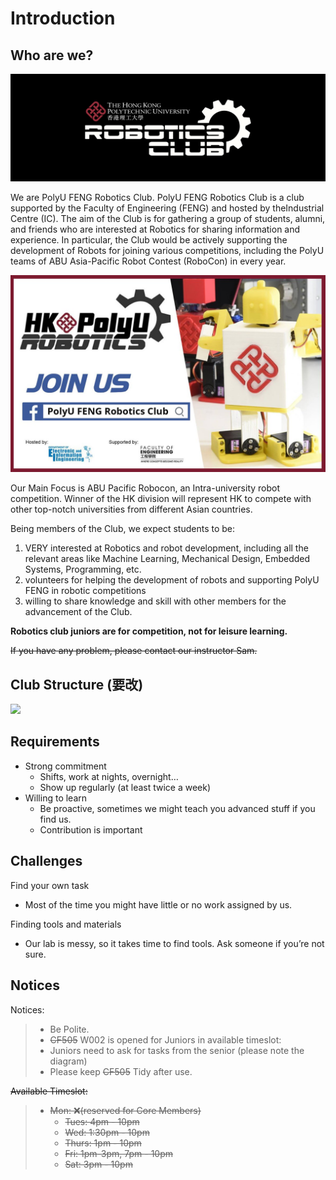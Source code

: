 # Introduction

## Who are we?

![](../.gitbook/assets/image%20%281%29.png)

We are PolyU FENG Robotics Club. PolyU FENG Robotics Club is a club supported by the Faculty of Engineering \(FENG\) and hosted by theIndustrial Centre \(IC\). The aim of the Club is for gathering a group of students, alumni, and friends who are interested at Robotics for sharing information and experience. In particular, the Club would be actively supporting the development of Robots for joining various competitions, including the PolyU teams of ABU Asia-Pacific Robot Contest \(RoboCon\) in every year.

![](../.gitbook/assets/image.png)

Our Main Focus is ABU Pacific Robocon, an Intra-university robot competition. Winner of the HK division will represent HK to compete with other top-notch universities from different Asian countries.



Being members of the Club, we expect students to be:

1. VERY interested at Robotics and robot development, including all the relevant areas like Machine Learning, Mechanical Design, Embedded Systems, Programming, etc.
2. volunteers for helping the development of robots and supporting PolyU FENG in robotic competitions
3. willing to share knowledge and skill with other members for the advancement of the Club.

**Robotics club juniors are for competition, not for leisure learning.**

~~If you have any problem, please contact our instructor Sam.~~

## Club Structure \(要改\)

![](https://i.imgur.com/rrdUsyj.png)

## Requirements

* Strong commitment
  * Shifts, work at nights, overnight…
  * Show up regularly \(at least twice a week\)
* Willing to learn
  * Be proactive, sometimes we might teach you advanced stuff if you find us.
  * Contribution is important

## Challenges

Find your own task

* Most of the time you might have little or no work assigned by us.

Finding tools and materials

* Our lab is messy, so it takes time to find tools. Ask someone if you’re not sure.

## Notices

Notices:

> * Be Polite.
> * ~~CF505~~ W002 is opened for Juniors in available timeslot:
> * Juniors need to ask for tasks from the senior \(please note the diagram\)
> * Please keep ~~CF505~~ Tidy after use.

~~Available Timeslot:~~

> * ~~Mon: ❌\(reserved for Core Members\)~~
>   * ~~Tues: 4pm - 10pm~~ 
>   * ~~Wed: 1:30pm - 10pm~~
>   * ~~Thurs: 1pm - 10pm~~
>   * ~~Fri: 1pm-3pm, 7pm - 10pm~~
>   * ~~Sat: 3pm - 10pm~~

